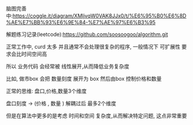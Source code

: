 脑图完善中:https://coggle.it/diagram/XMljvqW0VAK8JJx0/t/%E6%95%B0%E6%8D%AE%E7%BB%93%E6%9E%84-%E7%AE%97%E6%B3%95

解题练习记录(leetcode):https://github.com/soosoogoo/algorithm.git



正常工作中, curd 太多
并且通常不会处理很复杂的程序, 一般情况下  可扩展性 要求会比时间空间高


所以  业务代码 会经常被 线性展开,从而降低业务复杂度

比如, 做市box   会把  数量刻度  展开为  box
然后由box 控制价格和数量


正常的思维: 盘口,价格,数量3个维度


盘口刻度 -> (价格  , 数量 )  解耦过后 最多2个维度


但是在算法中更多的是考虑 时间和空间 复杂度,从而解决特定问题, 这点非常重要